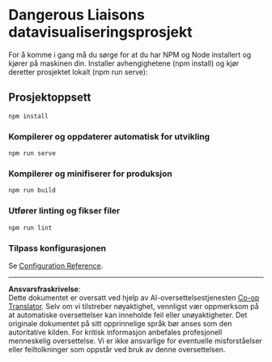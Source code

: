 <!--
CO_OP_TRANSLATOR_METADATA:
{
  "original_hash": "5c51a54dd89075a7a362890117b7ed9e",
  "translation_date": "2025-08-26T22:47:17+00:00",
  "source_file": "3-Data-Visualization/13-meaningful-visualizations/solution/README.md",
  "language_code": "no"
}
-->
# Dangerous Liaisons datavisualiseringsprosjekt

For å komme i gang må du sørge for at du har NPM og Node installert og kjører på maskinen din. Installer avhengighetene (npm install) og kjør deretter prosjektet lokalt (npm run serve):

## Prosjektoppsett
```
npm install
```

### Kompilerer og oppdaterer automatisk for utvikling
```
npm run serve
```

### Kompilerer og minifiserer for produksjon
```
npm run build
```

### Utfører linting og fikser filer
```
npm run lint
```

### Tilpass konfigurasjonen
Se [Configuration Reference](https://cli.vuejs.org/config/).

---

**Ansvarsfraskrivelse**:  
Dette dokumentet er oversatt ved hjelp av AI-oversettelsestjenesten [Co-op Translator](https://github.com/Azure/co-op-translator). Selv om vi tilstreber nøyaktighet, vennligst vær oppmerksom på at automatiske oversettelser kan inneholde feil eller unøyaktigheter. Det originale dokumentet på sitt opprinnelige språk bør anses som den autoritative kilden. For kritisk informasjon anbefales profesjonell menneskelig oversettelse. Vi er ikke ansvarlige for eventuelle misforståelser eller feiltolkninger som oppstår ved bruk av denne oversettelsen.